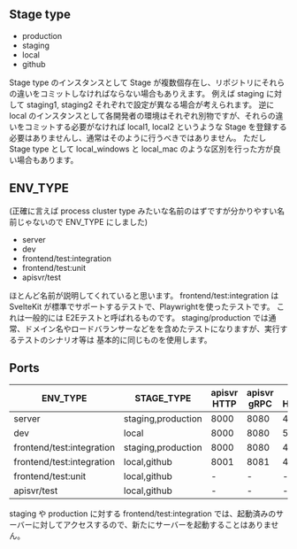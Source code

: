 ## Stage type

- production
- staging
- local
- github

Stage type のインスタンスとして Stage が複数個存在し、リポジトリにそれらの違いをコミットしなければならない場合もありえます。
例えば staging に対して staging1, staging2 それぞれで設定が異なる場合が考えられます。
逆に local のインスタンスとして各開発者の環境はそれぞれ別物ですが、それらの違いをコミットする必要がなければ local1, local2 
というような Stage を登録する必要はありませんし、通常はそのように行うべきではありません。
ただし Stage type として local_windows と  local_mac のような区別を行った方が良い場合もあります。

## ENV_TYPE

(正確に言えば process cluster type みたいな名前のはずですが分かりやすい名前じゃないので ENV_TYPE にしました)

- server
- dev
- frontend/test:integration
- frontend/test:unit
- apisvr/test

ほとんど名前が説明してくれていると思います。
frontend/test:integration は SvelteKit が標準でサポートするテストで、Playwrightを使ったテストです。
これは一般的には E2Eテストと呼ばれるものです。
staging/production では通常、ドメイン名やロードバランサーなどをを含めたテストになりますが、実行するテストのシナリオ等は
基本的に同じものを使用します。

## Ports

ENV_TYPE                  | STAGE_TYPE               | apisvr HTTP | apisvr gRPC | ui HTTP  | mysql    | firebase authentication | swagger ui
--------------------------|--------------------------|-------------|-------------|----------|----------|-------------------------|------------
server                    | staging,production       | 8000        | 8080        | 4173     | 3306     | ?                       |
dev                       | local                    | 8000        | 8080        | 5173     | 3306     | 9099                    | 8090
frontend/test:integration | staging,production       | 8000        | 8080        | 4173     | 3306     | ?                       |
frontend/test:integration | local,github             | 8001        | 8081        | 4173     | 3307     | 9090                    |
frontend/test:unit        | local,github             | -           | -           | -        | -        | -                       |
apisvr/test               | local,github             | -           | -           | -        | 3311     | 9091                    |

staging や production に対する frontend/test:integration では、起動済みのサーバーに対してアクセスするので、新たにサーバーを起動することはありません。
